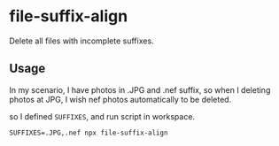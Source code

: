 # file-suffix-align
Delete all files with incomplete suffixes.

## Usage
In my scenario, I have photos in .JPG and .nef suffix, so when I deleting photos at JPG, I wish nef photos automatically to be deleted.

so I defined `SUFFIXES`, and run script in workspace.
```
SUFFIXES=.JPG,.nef npx file-suffix-align
```
